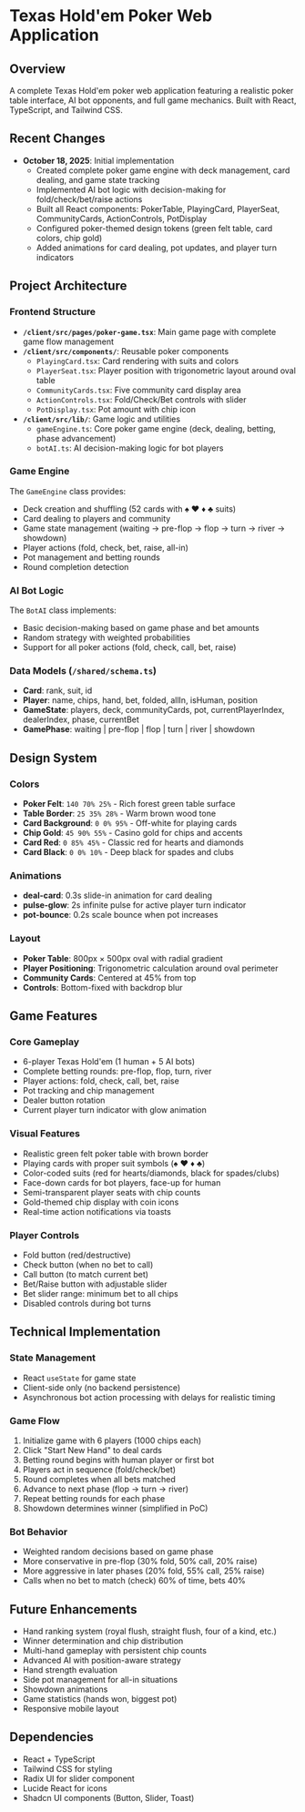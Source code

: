 # Texas Hold'em Poker Web Application

## Overview
A complete Texas Hold'em poker web application featuring a realistic poker table interface, AI bot opponents, and full game mechanics. Built with React, TypeScript, and Tailwind CSS.

## Recent Changes
- **October 18, 2025**: Initial implementation
  - Created complete poker game engine with deck management, card dealing, and game state tracking
  - Implemented AI bot logic with decision-making for fold/check/bet/raise actions
  - Built all React components: PokerTable, PlayingCard, PlayerSeat, CommunityCards, ActionControls, PotDisplay
  - Configured poker-themed design tokens (green felt table, card colors, chip gold)
  - Added animations for card dealing, pot updates, and player turn indicators

## Project Architecture

### Frontend Structure
- **`/client/src/pages/poker-game.tsx`**: Main game page with complete game flow management
- **`/client/src/components/`**: Reusable poker components
  - `PlayingCard.tsx`: Card rendering with suits and colors
  - `PlayerSeat.tsx`: Player position with trigonometric layout around oval table
  - `CommunityCards.tsx`: Five community card display area
  - `ActionControls.tsx`: Fold/Check/Bet controls with slider
  - `PotDisplay.tsx`: Pot amount with chip icon
- **`/client/src/lib/`**: Game logic and utilities
  - `gameEngine.ts`: Core poker game engine (deck, dealing, betting, phase advancement)
  - `botAI.ts`: AI decision-making logic for bot players

### Game Engine
The `GameEngine` class provides:
- Deck creation and shuffling (52 cards with ♠ ♥ ♦ ♣ suits)
- Card dealing to players and community
- Game state management (waiting → pre-flop → flop → turn → river → showdown)
- Player actions (fold, check, bet, raise, all-in)
- Pot management and betting rounds
- Round completion detection

### AI Bot Logic
The `BotAI` class implements:
- Basic decision-making based on game phase and bet amounts
- Random strategy with weighted probabilities
- Support for all poker actions (fold, check, call, bet, raise)

### Data Models (`/shared/schema.ts`)
- **Card**: rank, suit, id
- **Player**: name, chips, hand, bet, folded, allIn, isHuman, position
- **GameState**: players, deck, communityCards, pot, currentPlayerIndex, dealerIndex, phase, currentBet
- **GamePhase**: waiting | pre-flop | flop | turn | river | showdown

## Design System

### Colors
- **Poker Felt**: `140 70% 25%` - Rich forest green table surface
- **Table Border**: `25 35% 28%` - Warm brown wood tone
- **Card Background**: `0 0% 95%` - Off-white for playing cards
- **Chip Gold**: `45 90% 55%` - Casino gold for chips and accents
- **Card Red**: `0 85% 45%` - Classic red for hearts and diamonds
- **Card Black**: `0 0% 10%` - Deep black for spades and clubs

### Animations
- **deal-card**: 0.3s slide-in animation for card dealing
- **pulse-glow**: 2s infinite pulse for active player turn indicator
- **pot-bounce**: 0.2s scale bounce when pot increases

### Layout
- **Poker Table**: 800px × 500px oval with radial gradient
- **Player Positioning**: Trigonometric calculation around oval perimeter
- **Community Cards**: Centered at 45% from top
- **Controls**: Bottom-fixed with backdrop blur

## Game Features

### Core Gameplay
- 6-player Texas Hold'em (1 human + 5 AI bots)
- Complete betting rounds: pre-flop, flop, turn, river
- Player actions: fold, check, call, bet, raise
- Pot tracking and chip management
- Dealer button rotation
- Current player turn indicator with glow animation

### Visual Features
- Realistic green felt poker table with brown border
- Playing cards with proper suit symbols (♠ ♥ ♦ ♣)
- Color-coded suits (red for hearts/diamonds, black for spades/clubs)
- Face-down cards for bot players, face-up for human
- Semi-transparent player seats with chip counts
- Gold-themed chip display with coin icons
- Real-time action notifications via toasts

### Player Controls
- Fold button (red/destructive)
- Check button (when no bet to call)
- Call button (to match current bet)
- Bet/Raise button with adjustable slider
- Bet slider range: minimum bet to all chips
- Disabled controls during bot turns

## Technical Implementation

### State Management
- React `useState` for game state
- Client-side only (no backend persistence)
- Asynchronous bot action processing with delays for realistic timing

### Game Flow
1. Initialize game with 6 players (1000 chips each)
2. Click "Start New Hand" to deal cards
3. Betting round begins with human player or first bot
4. Players act in sequence (fold/check/bet)
5. Round completes when all bets matched
6. Advance to next phase (flop → turn → river)
7. Repeat betting rounds for each phase
8. Showdown determines winner (simplified in PoC)

### Bot Behavior
- Weighted random decisions based on game phase
- More conservative in pre-flop (30% fold, 50% call, 20% raise)
- More aggressive in later phases (20% fold, 55% call, 25% raise)
- Calls when no bet to match (check) 60% of time, bets 40%

## Future Enhancements
- Hand ranking system (royal flush, straight flush, four of a kind, etc.)
- Winner determination and chip distribution
- Multi-hand gameplay with persistent chip counts
- Advanced AI with position-aware strategy
- Hand strength evaluation
- Side pot management for all-in situations
- Showdown animations
- Game statistics (hands won, biggest pot)
- Responsive mobile layout

## Dependencies
- React + TypeScript
- Tailwind CSS for styling
- Radix UI for slider component
- Lucide React for icons
- Shadcn UI components (Button, Slider, Toast)
